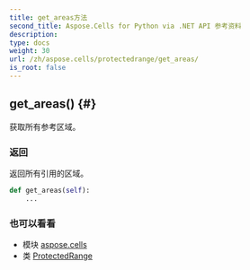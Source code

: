 ```yaml
---
title: get_areas方法
second_title: Aspose.Cells for Python via .NET API 参考资料
description:
type: docs
weight: 30
url: /zh/aspose.cells/protectedrange/get_areas/
is_root: false
---
```

##  get_areas() {#}
获取所有参考区域。


### 返回

返回所有引用的区域。


```python
def get_areas(self):
    ...
```





### 也可以看看
* 模块 [aspose.cells](../../)
* 类 [ProtectedRange](/cells/python-net/zh/aspose.cells/protectedrange)
